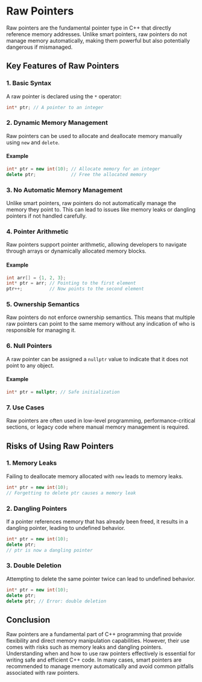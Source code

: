 
# Raw Pointers

Raw pointers are the fundamental pointer type in C++ that directly reference memory addresses. Unlike smart pointers, raw pointers do not manage memory automatically, making them powerful but also potentially dangerous if mismanaged.

## Key Features of Raw Pointers

### 1. Basic Syntax

A raw pointer is declared using the `*` operator:

```cpp
int* ptr; // A pointer to an integer
```

### 2. Dynamic Memory Management

Raw pointers can be used to allocate and deallocate memory manually using `new` and `delete`.

#### Example

```cpp
int* ptr = new int(10); // Allocate memory for an integer
delete ptr;             // Free the allocated memory
```

### 3. No Automatic Memory Management

Unlike smart pointers, raw pointers do not automatically manage the memory they point to. This can lead to issues like memory leaks or dangling pointers if not handled carefully.

### 4. Pointer Arithmetic

Raw pointers support pointer arithmetic, allowing developers to navigate through arrays or dynamically allocated memory blocks.

#### Example

```cpp
int arr[] = {1, 2, 3};
int* ptr = arr; // Pointing to the first element
ptr++;          // Now points to the second element
```

### 5. Ownership Semantics

Raw pointers do not enforce ownership semantics. This means that multiple raw pointers can point to the same memory without any indication of who is responsible for managing it.

### 6. Null Pointers

A raw pointer can be assigned a `nullptr` value to indicate that it does not point to any object.

#### Example

```cpp
int* ptr = nullptr; // Safe initialization
```

### 7. Use Cases

Raw pointers are often used in low-level programming, performance-critical sections, or legacy code where manual memory management is required.

## Risks of Using Raw Pointers

### 1. Memory Leaks

Failing to deallocate memory allocated with `new` leads to memory leaks.

```cpp
int* ptr = new int(10);
// Forgetting to delete ptr causes a memory leak
```

### 2. Dangling Pointers

If a pointer references memory that has already been freed, it results in a dangling pointer, leading to undefined behavior.

```cpp
int* ptr = new int(10);
delete ptr;
// ptr is now a dangling pointer
```

### 3. Double Deletion

Attempting to delete the same pointer twice can lead to undefined behavior.

```cpp
int* ptr = new int(10);
delete ptr;
delete ptr; // Error: double deletion
```

## Conclusion

Raw pointers are a fundamental part of C++ programming that provide flexibility and direct memory manipulation capabilities. However, their use comes with risks such as memory leaks and dangling pointers. Understanding when and how to use raw pointers effectively is essential for writing safe and efficient C++ code. In many cases, smart pointers are recommended to manage memory automatically and avoid common pitfalls associated with raw pointers.